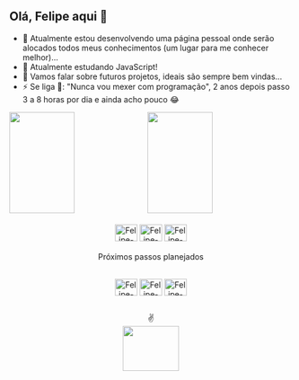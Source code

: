 ## Olá, Felipe aqui 👋

- 🔭 Atualmente estou desenvolvendo uma página pessoal onde serão alocados todos meus conhecimentos (um lugar para me conhecer melhor)...
- 🌱 Atualmente estudando JavaScript!
- 💬 Vamos falar sobre futuros projetos, ideais são sempre bem vindas...
- ⚡ Se liga 👀: "Nunca vou mexer com programação", 2 anos depois passo 3 a 8 horas por dia e ainda acho pouco 😂

<div>
  <img height="180em" width="48%" src="https://github-readme-stats.vercel.app/api?username=Felipe-Emanuel&count_private=true&show_icons=true&theme=gruvbox">
  <img height="180em" width="48%" src="https://github-readme-stats.vercel.app/api/top-langs/?username=Felipe-Emanuel&langs_count=16&theme=gruvbox&layout=compact">
</div>

<div align="center" style="display: inline_block"><br>
  <img align="center" alt="Felipe-HTML" height="30" width="40" src="https://cdn.jsdelivr.net/gh/devicons/devicon/icons/html5/html5-original.svg" />
  <img align="center" alt="Felipe-CSS" height="30" width="40" src="https://cdn.jsdelivr.net/gh/devicons/devicon/icons/css3/css3-original.svg" />
  <img align="center" alt="Felipe-JavaScript" height="30" width="40" src="https://cdn.jsdelivr.net/gh/devicons/devicon/icons/javascript/javascript-original.svg"/>
</div>

####
<p align="center"> Próximos passos planejados <p>
<div align="center" style="display: inline_block"><br>
  <img align="center" alt="Felipe-TypeScript" height="30" width="40" src="https://cdn.jsdelivr.net/gh/devicons/devicon/icons/typescript/typescript-original.svg"/>
  <img align="center" alt="Felipe-React" height="30" width="40" src="https://cdn.jsdelivr.net/gh/devicons/devicon/icons/react/react-original.svg"/>
  <img align="center" alt="Felipe-Dot-Net" height="30" width="40" src="https://cdn.jsdelivr.net/gh/devicons/devicon/icons/dot-net/dot-net-original.svg" />
</div>

 ##
<div align="center">
  <div align="center">
    ✌
 </div>
  <a href="https://www.linkedin.com/in/felipe-sullivan-70383624b/" target="_blank">
    <img height="80" width="100" src="https://cdn.jsdelivr.net/gh/devicons/devicon/icons/linkedin/linkedin-original-wordmark.svg"/>
  </a>
</div>
